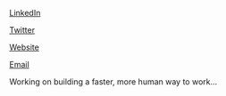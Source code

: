 
[LinkedIn](https://linkedin.com/andrew-qu)

[Twitter](https://twitter.com/andrewqu_)

[Website](https://andrewqu.me)

[Email](mailto:andrewquu@gmail.com)


Working on building a faster, more human way to work...
